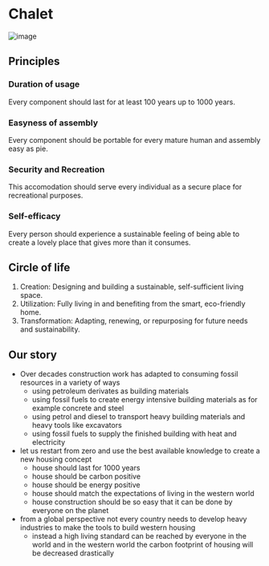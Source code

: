 # Chalet

![image](https://github.com/user-attachments/assets/2b7ff9c7-0ee3-4a74-aae0-4d8f2e308f6f)

## Principles

### Duration of usage
Every component should last for at least 100 years up to 1000 years.


### Easyness of assembly
Every component should be portable for every mature human and assembly easy as pie.


### Security and Recreation
This accomodation should serve every individual as a secure place for recreational purposes.


### Self-efficacy
Every person should experience a sustainable feeling of being able to create a lovely place that gives more than it consumes.

## Circle of life
1. Creation: Designing and building a sustainable, self-sufficient living space.
2. Utilization: Fully living in and benefiting from the smart, eco-friendly home.
3. Transformation: Adapting, renewing, or repurposing for future needs and sustainability.

## Our story

* Over decades construction work has adapted to consuming fossil resources in a variety of ways
  * using petroleum derivates as building materials
  * using fossil fuels to create energy intensive building materials as for example concrete and steel
  * using petrol and diesel to transport heavy building materials and heavy tools like excavators
  * using fossil fuels to supply the finished building with heat and electricity
* let us restart from zero and use the best available knowledge to create a new housing concept
  * house should last for 1000 years
  * house should be carbon positive
  * house should be energy positive
  * house should match the expectations of living in the western world
  * house construction should be so easy that it can be done by everyone on the planet
* from a global perspective not every country needs to develop heavy industries to make the tools to build western housing
  * instead a high living standard can be reached by everyone in the world and in the western world the carbon footprint of housing will be decreased drastically
